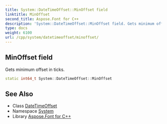 ```yaml
---
title: System::DateTimeOffset::MinOffset field
linktitle: MinOffset
second_title: Aspose.Font for C++
description: 'System::DateTimeOffset::MinOffset field. Gets minimum offset in ticks in C++.'
type: docs
weight: 6100
url: /cpp/system/datetimeoffset/minoffset/
---
```

## MinOffset field


Gets minimum offset in ticks.

```cpp
static int64_t System::DateTimeOffset::MinOffset
```

## See Also

* Class [DateTimeOffset](../)
* Namespace [System](../../)
* Library [Aspose.Font for C++](../../../)
